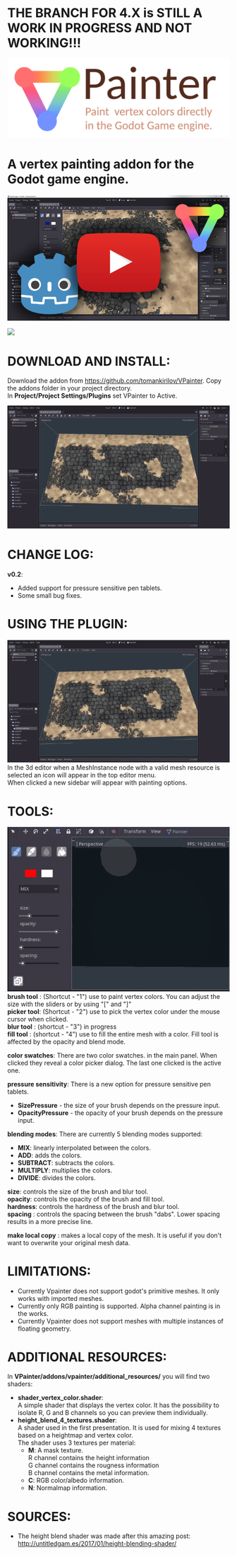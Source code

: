 
 # **THE BRANCH FOR 4.X is STILL A WORK IN PROGRESS AND NOT WORKING!!!**
![](images/logo.png)
# A vertex painting addon for the Godot game engine.

[![](images/Thumbnail.png)](https://youtu.be/g87ov35zvjE)
 
  
![](images/preview.gif)
  
# **DOWNLOAD AND INSTALL:**  
Download the addon from https://github.com/tomankirilov/VPainter.
Copy the addons folder in your project directory.  
In **Project/Project Settings/Plugins** set VPainter to Active.
  
  
![](images/activate.gif)

 
# **CHANGE LOG:**
**v0.2**: 
* Added support for pressure sensitive pen tablets.
* Some small bug fixes.
 
 
# **USING THE PLUGIN:**  

![](images/show_hide.gif)  
In the 3d editor when a MeshInstance node with a valid mesh resource is selected an icon will appear in the top editor menu.  
When clicked a new sidebar will appear with painting options.

# **TOOLS:**  
![](images/01.gif)   
**brush tool** : (Shortcut - "1") use to paint vertex colors. You can adjust the size with the sliders or by using "[" and "]"  
**picker tool**: (Shortcut - "2") use to pick the vertex color under the mouse cursor when clicked.  
**blur tool**  : (shortcut - "3") in progress  
**fill tool**  : (shortcut - "4") use to fill the entire mesh with a color. Fill tool is affected by the opacity and blend mode.    

**color swatches**: There are two color swatches. in the main panel. When clicked they reveal a color picker dialog. The last one clicked is the active one.  

**pressure sensitivity**: There is a new option for pressure sensitive pen tablets.
* **SizePressure** - the size of your brush depends on the pressure input.
* **OpacityPressure** - the opacity of your brush depends on the pressure input.

**blending modes**: There are currently 5 blending modes supported:  
 * **MIX**: linearly interpolated between the colors.  
 * **ADD**: adds the colors.  
 * **SUBTRACT**: subtracts the colors.  
 * **MULTIPLY**: multiplies the colors.  
 * **DIVIDE**: divides the colors.  

**size**: controls the size of the brush and blur tool.  
**opacity**: controls the opacity of the brush and fill tool.  
**hardness**: controls the hardness of the brush and blur tool.  
**spacing** : controls the spacing between the brush "dabs". Lower spacing results in a more precise line.

**make local copy** : makes a local copy of the mesh. It is useful if you don't want to overwrite your original mesh data.  

# **LIMITATIONS:**
* Currently Vpainter does not support godot's primitive meshes. It only works with imported meshes.  
* Currently only RGB painting is supported. Alpha channel painting is in the works.
* Currently Vpainter does not support meshes with multiple instances of floating geometry.

# **ADDITIONAL RESOURCES:**  
In **VPainter/addons/vpainter/additional_resources/** you will find two shaders:  
* **shader_vertex_color.shader**:  
A simple shader that displays the vertex color. It has the possibility to isolate R, G and B channels so you can preview them individually.  
* **height_blend_4_textures.shader**:  
A shader used in the first presentation. It is used for mixing 4 textures based on a heightmap and vertex color.     
The shader uses 3 textures per material:  
	* **M**: A mask texture.  
		R channel contains the height information  
		G channel contains the rougness information  
		B channel contains the metal information.  
	* **C**: RGB color/albedo information.  
	* **N**: Normalmap information.  
# **SOURCES:**  
* The height blend shader was made after this amazing post:
http://untitledgam.es/2017/01/height-blending-shader/

